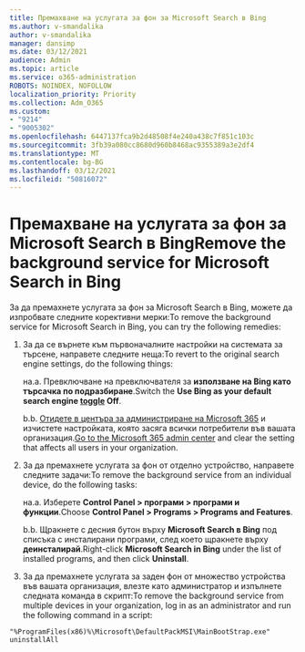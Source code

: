 ```yaml
---
title: Премахване на услугата за фон за Microsoft Search в Bing
ms.author: v-smandalika
author: v-smandalika
manager: dansimp
ms.date: 03/12/2021
audience: Admin
ms.topic: article
ms.service: o365-administration
ROBOTS: NOINDEX, NOFOLLOW
localization_priority: Priority
ms.collection: Adm_O365
ms.custom:
- "9214"
- "9005302"
ms.openlocfilehash: 6447137fca9b2d48508f4e240a438c7f851c103c
ms.sourcegitcommit: 3fb39a080cc8680d960b8468ac9355389a3e2df4
ms.translationtype: MT
ms.contentlocale: bg-BG
ms.lasthandoff: 03/12/2021
ms.locfileid: "50816072"
---
```

# <a name="remove-the-background-service-for-microsoft-search-in-bing"></a><span data-ttu-id="8b4ef-102">Премахване на услугата за фон за Microsoft Search в Bing</span><span class="sxs-lookup"><span data-stu-id="8b4ef-102">Remove the background service for Microsoft Search in Bing</span></span>

<span data-ttu-id="8b4ef-103">За да премахнете услугата за фон за Microsoft Search в Bing, можете да изпробвате следните корективни мерки:</span><span class="sxs-lookup"><span data-stu-id="8b4ef-103">To remove the background service for Microsoft Search in Bing, you can try the following remedies:</span></span>

1. <span data-ttu-id="8b4ef-104">За да се върнете към първоначалните настройки на системата за търсене, направете следните неща:</span><span class="sxs-lookup"><span data-stu-id="8b4ef-104">To revert to the original search engine settings, do the following things:</span></span>

    <span data-ttu-id="8b4ef-105">на.</span><span class="sxs-lookup"><span data-stu-id="8b4ef-105">a.</span></span> <span data-ttu-id="8b4ef-106">Превключване на превключвателя за **използване на Bing като [](https://docs.microsoft.com/deployoffice/microsoft-search-bing#change-whether-bing-is-the-default-search-engine-for-google-chrome) търсачка по подразбиране**.</span><span class="sxs-lookup"><span data-stu-id="8b4ef-106">Switch the **Use Bing as your default search engine [toggle](https://docs.microsoft.com/deployoffice/microsoft-search-bing#change-whether-bing-is-the-default-search-engine-for-google-chrome) Off**.</span></span>

    <span data-ttu-id="8b4ef-107">b.</span><span class="sxs-lookup"><span data-stu-id="8b4ef-107">b.</span></span> <span data-ttu-id="8b4ef-108">[Отидете в центъра за администриране на Microsoft 365](https://docs.microsoft.com/deployoffice/microsoft-search-bing#configure-the-setting-in-the-microsoft-365-admin-center-to-allow-the-extension-to-be-installed) и изчистете настройката, която засяга всички потребители във вашата организация.</span><span class="sxs-lookup"><span data-stu-id="8b4ef-108">[Go to the Microsoft 365 admin center](https://docs.microsoft.com/deployoffice/microsoft-search-bing#configure-the-setting-in-the-microsoft-365-admin-center-to-allow-the-extension-to-be-installed) and clear the setting that affects all users in your organization.</span></span>

2. <span data-ttu-id="8b4ef-109">За да премахнете услугата за фон от отделно устройство, направете следните задачи:</span><span class="sxs-lookup"><span data-stu-id="8b4ef-109">To remove the background service from an individual device, do the following tasks:</span></span>

    <span data-ttu-id="8b4ef-110">на.</span><span class="sxs-lookup"><span data-stu-id="8b4ef-110">a.</span></span> <span data-ttu-id="8b4ef-111">Изберете **Control Panel > програми > програми и функции**.</span><span class="sxs-lookup"><span data-stu-id="8b4ef-111">Choose **Control Panel > Programs > Programs and Features**.</span></span>

    <span data-ttu-id="8b4ef-112">b.</span><span class="sxs-lookup"><span data-stu-id="8b4ef-112">b.</span></span> <span data-ttu-id="8b4ef-113">Щракнете с десния бутон върху **Microsoft Search в Bing** под списъка с инсталирани програми, след което щракнете върху **деинсталирай**.</span><span class="sxs-lookup"><span data-stu-id="8b4ef-113">Right-click **Microsoft Search in Bing** under the list of installed programs, and then click **Uninstall**.</span></span>

3. <span data-ttu-id="8b4ef-114">За да премахнете услугата за заден фон от множество устройства във вашата организация, влезте като администратор и изпълнете следната команда в скрипт:</span><span class="sxs-lookup"><span data-stu-id="8b4ef-114">To remove the background service from multiple devices in your organization, log in as an administrator and run the following command in a script:</span></span> 

`"%ProgramFiles(x86)%\Microsoft\DefaultPackMSI\MainBootStrap.exe" uninstallAll`
